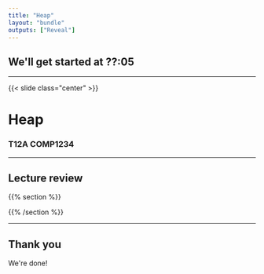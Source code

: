 ```yaml
---
title: "Heap"
layout: "bundle"
outputs: ["Reveal"]
---
```


## We'll get started at ??:05

---

{{< slide class="center" >}}
# Heap
### T12A COMP1234 

---

## Lecture review
{{% section %}}

{{% /section %}}

---

## Thank you
We're done!